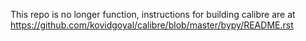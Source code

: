 This repo is no longer function, instructions for building calibre are at https://github.com/kovidgoyal/calibre/blob/master/bypy/README.rst
